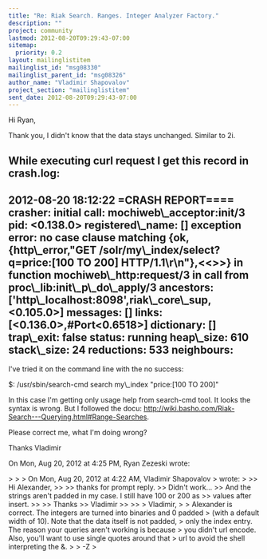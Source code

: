 ```yaml
---
title: "Re: Riak Search. Ranges. Integer Analyzer Factory."
description: ""
project: community
lastmod: 2012-08-20T09:29:43-07:00
sitemap:
  priority: 0.2
layout: mailinglistitem
mailinglist_id: "msg08330"
mailinglist_parent_id: "msg08326"
author_name: "Vladimir Shapovalov"
project_section: "mailinglistitem"
sent_date: 2012-08-20T09:29:43-07:00
---
```



Hi Ryan,

Thank you, I didn't know that the data stays unchanged. Similar to 2i.

While executing curl request I get this record in crash.log:
------------------------------------------------------------------
2012-08-20 18:12:22 =CRASH REPORT====
 crasher:
 initial call: mochiweb\\_acceptor:init/3
 pid: &lt;0.138.0&gt;
 registered\\_name: []
 exception error: no case clause matching {ok,{http\\_error,"GET
/solr/my\\_index/select?q=price:[100 TO 200] HTTP/1.1\\r\\n"},&lt;&lt;&gt;&gt;}
 in function mochiweb\\_http:request/3
 in call from proc\\_lib:init\\_p\\_do\\_apply/3
 ancestors: ['http\\_localhost:8098',riak\\_core\\_sup,&lt;0.105.0&gt;]
 messages: []
 links: [&lt;0.136.0&gt;,#Port&lt;0.6518&gt;]
 dictionary: []
 trap\\_exit: false
 status: running
 heap\\_size: 610
 stack\\_size: 24
 reductions: 533
 neighbours:
------------------------------------------------------------------


I've tried it on the command line with the no success:

$: /usr/sbin/search-cmd search my\\_index "price:[100 TO 200]"

In this case I'm getting only usage help from search-cmd tool. It looks the
syntax is wrong. But I followed the docu:
http://wiki.basho.com/Riak-Search---Querying.html#Range-Searches.

Please correct me, what I'm doing wrong?

Thanks
Vladimir

On Mon, Aug 20, 2012 at 4:25 PM, Ryan Zezeski  wrote:

&gt;
&gt;
&gt; On Mon, Aug 20, 2012 at 4:22 AM, Vladimir Shapovalov  &gt; wrote:
&gt;
&gt;&gt; Hi Alexander,
&gt;&gt;
&gt;&gt; thanks for prompt reply.
&gt;&gt; Didn't work...
&gt;&gt; And the strings aren't padded in my case. I still have 100 or 200 as
&gt;&gt; values after insert.
&gt;&gt;
&gt;&gt; Thanks
&gt;&gt; Vladimir
&gt;&gt;
&gt;&gt;
&gt; Vladimir,
&gt;
&gt; Alexander is correct. The integers are turned into binaries and 0 padded
&gt; (with a default width of 10). Note that the data itself is not padded,
&gt; only the index entry. The reason your queries aren't working is because
&gt; you didn't url encode. Also, you'll want to use single quotes around that
&gt; url to avoid the shell interpreting the &.
&gt;
&gt; -Z
&gt;
